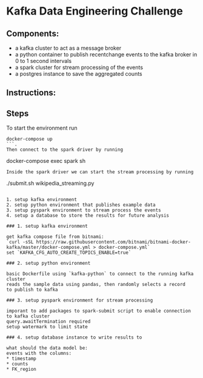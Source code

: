 # Kafka Data Engineering Challenge

## Components:
* a kafka cluster to act as a message broker
* a python container to publish recentchange events to the kafka broker in 0 to 1 second intervals
* a spark cluster for stream processing of the events
* a postgres instance to save the aggregated counts

## Instructions:

## Steps
To start the environment run
```
docker-compose up
```.
Then connect to the spark driver by running
```
docker-compose exec spark sh
```.
Inside the spark driver we can start the stream processing by running
```
./submit.sh wikipedia_streaming.py
```. 

1. setup kafka environment
2. setup python environment that publishes example data
3. setup pyspark environment to stream process the events
4. setup a database to store the results for future analysis

### 1. setup kafka environment

get kafka compose file from bitnami:
`curl -sSL https://raw.githubusercontent.com/bitnami/bitnami-docker-kafka/master/docker-compose.yml > docker-compose.yml`
set `KAFKA_CFG_AUTO_CREATE_TOPICS_ENABLE=true`

### 2. setup python environment

basic Dockerfile using `kafka-python` to connect to the running kafka cluster
reads the sample data using pandas, then randomly selects a record
to publish to kafka

### 3. setup pyspark environment for stream processing

imporant to add packages to spark-submit script to enable connection
to kafka cluster
query.awaitTermination required
setup watermark to limit state

### 4. setup database instance to write results to

what should the data model be:
events with the columns:
* timestamp
* counts
* FK_region

